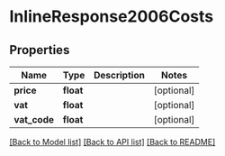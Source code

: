 # InlineResponse2006Costs

## Properties
Name | Type | Description | Notes
------------ | ------------- | ------------- | -------------
**price** | **float** |  | [optional] 
**vat** | **float** |  | [optional] 
**vat_code** | **float** |  | [optional] 

[[Back to Model list]](../../README.md#documentation-for-models) [[Back to API list]](../../README.md#documentation-for-api-endpoints) [[Back to README]](../../README.md)

